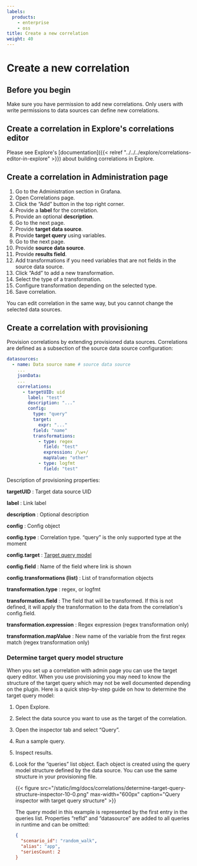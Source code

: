 ```yaml
---
labels:
  products:
    - enterprise
    - oss
title: Create a new correlation
weight: 40
---
```


# Create a new correlation

## Before you begin

Make sure you have permission to add new correlations. Only users with write permissions to data sources can define new correlations.

## Create a correlation in Explore's correlations editor

Please see Explore's [documentation]({{< relref "../../../explore/correlations-editor-in-explore" >}}) about building correlations in Explore.

## Create a correlation in Administration page

1. Go to the Administration section in Grafana.
1. Open Correlations page.
1. Click the “Add” button in the top right corner.
1. Provide a **label** for the correlation.
1. Provide an optional **description**.
1. Go to the next page.
1. Provide **target data source**.
1. Provide **target query** using variables.
1. Go to the next page.
1. Provide **source data source**.
1. Provide **results field**.
1. Add transformations if you need variables that are not fields in the source data source.
1. Click “Add” to add a new transformation.
1. Select the type of a transformation.
1. Configure transformation depending on the selected type.
1. Save correlation.

You can edit correlation in the same way, but you cannot change the selected data sources.

## Create a correlation with provisioning

Provision correlations by extending provisioned data sources. Correlations are defined as a subsection of the source data source configuration:

```yaml
datasources:
  - name: Data source name # source data source
    ...
    jsonData:
    ...
    correlations:
      - targetUID: uid
        label: "test"
        description: "..."
        config:
          type: "query"
          target:
            expr: "..."
          field: "name"
          transformations:
            - type: regex
              field: "test"
              expression: /\w+/
              mapValue: "other"
            - type: logfmt
              field: "test"
```

Description of provisioning properties:

**targetUID**
: Target data source UID

**label**
: Link label

**description**
: Optional description

**config**
: Config object

**config.type**
: Correlation type. “query” is the only supported type at the moment

**config.target**
: [Target query model](#determine-target-query-model-structure)

**config.field**
: Name of the field where link is shown

**config.transformations (list)**
: List of transformation objects

**transformation.type**
: regex, or logfmt

**transformation.field**
: The field that will be transformed. If this is not defined, it will apply the transformation to the data from the correlation's config.field.

**transformation.expression**
: Regex expression (regex transformation only)

**transformation.mapValue**
: New name of the variable from the first regex match (regex transformation only)

### Determine target query model structure

When you set up a correlation with admin page you can use the target query editor. When you use provisioning you may need to know the structure of the target query which may not be well documented depending on the plugin. Here is a quick step-by-step guide on how to determine the target query model:

1. Open Explore.
1. Select the data source you want to use as the target of the correlation.
1. Open the inspector tab and select “Query”.
1. Run a sample query.
1. Inspect results.
1. Look for the “queries” list object. Each object is created using the query model structure defined by the data source. You can use the same structure in your provisioning file.

   {{< figure src="/static/img/docs/correlations/determine-target-query-structure-inspector-10-0.png" max-width="600px" caption="Query inspector with target query structure" >}}

   The query model in this example is represented by the first entry in the queries list. Properties “refId” and “datasource” are added to all queries in runtime and can be omitted:

   ```json
   {
     "scenario_id": "random_walk",
     "alias": "app",
     "seriesCount: 2
   }
   ```
